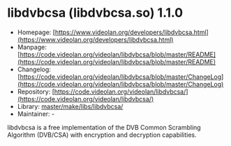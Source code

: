 # libdvbcsa (libdvbcsa.so) 1.1.0
 - Homepage: [https://www.videolan.org/developers/libdvbcsa.html](https://www.videolan.org/developers/libdvbcsa.html)
 - Manpage: [https://code.videolan.org/videolan/libdvbcsa/blob/master/README](https://code.videolan.org/videolan/libdvbcsa/blob/master/README)
 - Changelog: [https://code.videolan.org/videolan/libdvbcsa/blob/master/ChangeLog](https://code.videolan.org/videolan/libdvbcsa/blob/master/ChangeLog)
 - Repository: [https://code.videolan.org/videolan/libdvbcsa/](https://code.videolan.org/videolan/libdvbcsa/)
 - Library: [master/make/libs/libdvbcsa/](https://github.com/Freetz-NG/freetz-ng/tree/master/make/libs/libdvbcsa/)
 - Maintainer: -

libdvbcsa is a free implementation of the DVB Common Scrambling Algorithm (DVB/CSA) with encryption and decryption capabilities.
